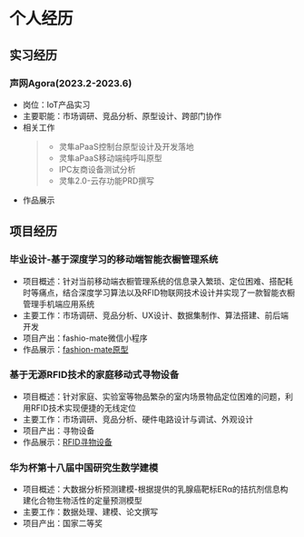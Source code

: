 # 个人经历
## 实习经历
### 声网Agora(2023.2-2023.6)
* 岗位：IoT产品实习
* 主要职能：市场调研、竞品分析、原型设计、跨部门协作
* 相关工作
  > - 灵隼aPaaS控制台原型设计及开发落地
  > - 灵隼aPaaS移动端纯呼叫原型
  > - IPC友商设备测试分析
  > - 灵隼2.0-云存功能PRD撰写
* 作品展示

## 项目经历
### 毕业设计-基于深度学习的移动端智能衣橱管理系统
* 项目概述：针对当前移动端衣橱管理系统的信息录入繁琐、定位困难、搭配耗时等痛点，结合深度学习算法以及RFID物联网技术设计并实现了一款智能衣橱管理手机端应用系统
* 主要工作：市场调研、竞品分析、UX设计、数据集制作、算法搭建、前后端开发
* 项目产出：fashio-mate微信小程序
* 作品展示：[fashion-mate原型](https://github.com/lulu867/fanlu-project/blob/main/AgoraLink2.0.md)
### 基于无源RFID技术的家庭移动式寻物设备
* 项目概述：针对家庭、实验室等物品繁杂的室内场景物品定位困难的问题，利用RFID技术实现便捷的无线定位
* 主要工作：市场调研、竞品分析、硬件电路设计与调试、外观设计
* 项目产出：寻物设备
* 作品展示：[RFID寻物设备]()
### 华为杯第十八届中国研究生数学建模
* 项目概述：大数据分析预测建模-根据提供的乳腺癌靶标ERα的拮抗剂信息构建化合物生物活性的定量预测模型
* 主要工作：数据处理、建模、论文撰写
* 项目产出：国家二等奖








